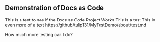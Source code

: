 ##  Demonstration of Docs as Code

This is a test to see if the Docs as Code Project Works
This is a test
This is even more of a text
https://github/tulip131/MyTestDemo/about/test.md

How much more testing can I do?
